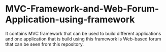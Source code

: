 # MVC-Framework-and-Web-Forum-Application-using-framework
It contains MVC framework that can be used to build different applications and one application that is build using this framework is Web-based forum that can be seen from this repository.
